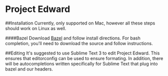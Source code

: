# Project Edward
##Installation
Currently, only supported on Mac, however all these steps should work on Linux as well. 

####Bazel
Download [Bazel](http://bazel.io/) and follow install directions. For bash completion, you'll need to download the source and follow instructions. 

##Editing
It's suggested to use Sublime Text 3 to edit Project Edward. This ensures that editorconfig can be used to ensure formating. In addition, there will be autocompletions written specifically for Sublime Text that plug into bazel and our headers. 
